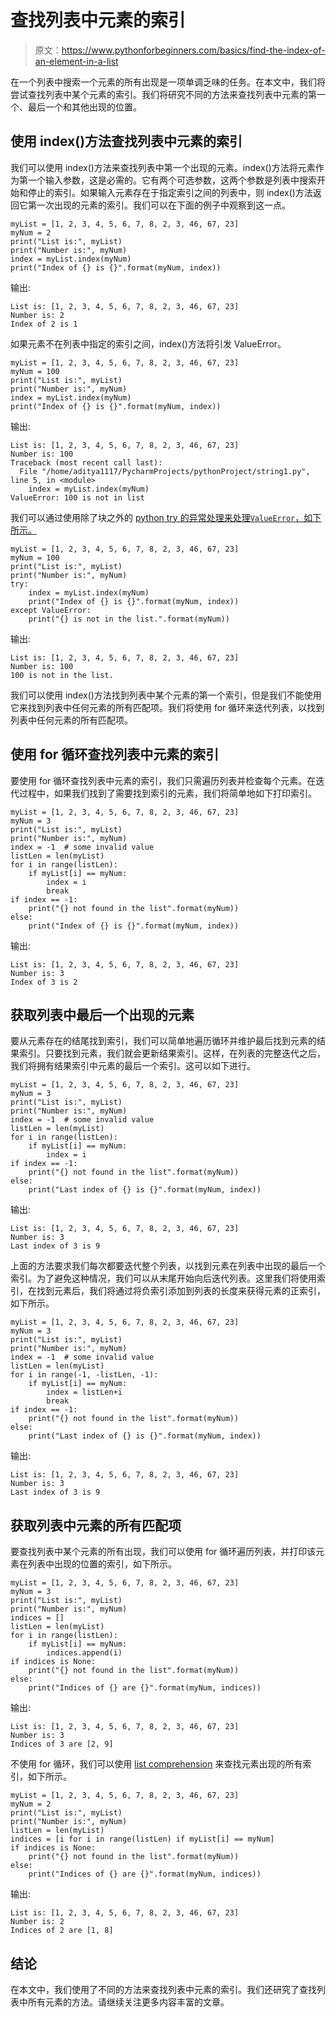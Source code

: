 # 查找列表中元素的索引

> 原文：<https://www.pythonforbeginners.com/basics/find-the-index-of-an-element-in-a-list>

在一个列表中搜索一个元素的所有出现是一项单调乏味的任务。在本文中，我们将尝试查找列表中某个元素的索引。我们将研究不同的方法来查找列表中元素的第一个、最后一个和其他出现的位置。

## 使用 index()方法查找列表中元素的索引

我们可以使用 index()方法来查找列表中第一个出现的元素。index()方法将元素作为第一个输入参数，这是必需的。它有两个可选参数，这两个参数是列表中搜索开始和停止的索引。如果输入元素存在于指定索引之间的列表中，则 index()方法返回它第一次出现的元素的索引。我们可以在下面的例子中观察到这一点。

```
myList = [1, 2, 3, 4, 5, 6, 7, 8, 2, 3, 46, 67, 23]
myNum = 2
print("List is:", myList)
print("Number is:", myNum)
index = myList.index(myNum)
print("Index of {} is {}".format(myNum, index)) 
```

输出:

```
List is: [1, 2, 3, 4, 5, 6, 7, 8, 2, 3, 46, 67, 23]
Number is: 2
Index of 2 is 1
```

如果元素不在列表中指定的索引之间，index()方法将引发 ValueError。

```
myList = [1, 2, 3, 4, 5, 6, 7, 8, 2, 3, 46, 67, 23]
myNum = 100
print("List is:", myList)
print("Number is:", myNum)
index = myList.index(myNum)
print("Index of {} is {}".format(myNum, index)) 
```

输出:

```
List is: [1, 2, 3, 4, 5, 6, 7, 8, 2, 3, 46, 67, 23]
Number is: 100
Traceback (most recent call last):
  File "/home/aditya1117/PycharmProjects/pythonProject/string1.py", line 5, in <module>
    index = myList.index(myNum)
ValueError: 100 is not in list 
```

我们可以通过使用除了块之外的 [python try 的异常处理来处理`ValueError`，如下所示。](https://www.pythonforbeginners.com/error-handling/python-try-and-except)

```
myList = [1, 2, 3, 4, 5, 6, 7, 8, 2, 3, 46, 67, 23]
myNum = 100
print("List is:", myList)
print("Number is:", myNum)
try:
    index = myList.index(myNum)
    print("Index of {} is {}".format(myNum, index))
except ValueError:
    print("{} is not in the list.".format(myNum)) 
```

输出:

```
List is: [1, 2, 3, 4, 5, 6, 7, 8, 2, 3, 46, 67, 23]
Number is: 100
100 is not in the list.
```

我们可以使用 index()方法找到列表中某个元素的第一个索引，但是我们不能使用它来找到列表中任何元素的所有匹配项。我们将使用 for 循环来迭代列表，以找到列表中任何元素的所有匹配项。

## 使用 for 循环查找列表中元素的索引

要使用 for 循环查找列表中元素的索引，我们只需遍历列表并检查每个元素。在迭代过程中，如果我们找到了需要找到索引的元素，我们将简单地如下打印索引。

```
myList = [1, 2, 3, 4, 5, 6, 7, 8, 2, 3, 46, 67, 23]
myNum = 3
print("List is:", myList)
print("Number is:", myNum)
index = -1  # some invalid value
listLen = len(myList)
for i in range(listLen):
    if myList[i] == myNum:
        index = i
        break
if index == -1:
    print("{} not found in the list".format(myNum))
else:
    print("Index of {} is {}".format(myNum, index))
```

输出:

```
List is: [1, 2, 3, 4, 5, 6, 7, 8, 2, 3, 46, 67, 23]
Number is: 3
Index of 3 is 2
```

## 获取列表中最后一个出现的元素

要从元素存在的结尾找到索引，我们可以简单地遍历循环并维护最后找到元素的结果索引。只要找到元素，我们就会更新结果索引。这样，在列表的完整迭代之后，我们将拥有结果索引中元素的最后一个索引。这可以如下进行。

```
myList = [1, 2, 3, 4, 5, 6, 7, 8, 2, 3, 46, 67, 23]
myNum = 3
print("List is:", myList)
print("Number is:", myNum)
index = -1  # some invalid value
listLen = len(myList)
for i in range(listLen):
    if myList[i] == myNum:
        index = i
if index == -1:
    print("{} not found in the list".format(myNum))
else:
    print("Last index of {} is {}".format(myNum, index)) 
```

输出:

```
List is: [1, 2, 3, 4, 5, 6, 7, 8, 2, 3, 46, 67, 23]
Number is: 3
Last index of 3 is 9
```

上面的方法要求我们每次都要迭代整个列表，以找到元素在列表中出现的最后一个索引。为了避免这种情况，我们可以从末尾开始向后迭代列表。这里我们将使用索引，在找到元素后，我们将通过将负索引添加到列表的长度来获得元素的正索引，如下所示。

```
myList = [1, 2, 3, 4, 5, 6, 7, 8, 2, 3, 46, 67, 23]
myNum = 3
print("List is:", myList)
print("Number is:", myNum)
index = -1  # some invalid value
listLen = len(myList)
for i in range(-1, -listLen, -1):
    if myList[i] == myNum:
        index = listLen+i
        break
if index == -1:
    print("{} not found in the list".format(myNum))
else:
    print("Last index of {} is {}".format(myNum, index)) 
```

输出:

```
List is: [1, 2, 3, 4, 5, 6, 7, 8, 2, 3, 46, 67, 23]
Number is: 3
Last index of 3 is 9
```

## 获取列表中元素的所有匹配项

要查找列表中某个元素的所有出现，我们可以使用 for 循环遍历列表，并打印该元素在列表中出现的位置的索引，如下所示。

```
myList = [1, 2, 3, 4, 5, 6, 7, 8, 2, 3, 46, 67, 23]
myNum = 3
print("List is:", myList)
print("Number is:", myNum)
indices = [] 
listLen = len(myList)
for i in range(listLen):
    if myList[i] == myNum:
        indices.append(i)
if indices is None:
    print("{} not found in the list".format(myNum))
else:
    print("Indices of {} are {}".format(myNum, indices)) 
```

输出:

```
List is: [1, 2, 3, 4, 5, 6, 7, 8, 2, 3, 46, 67, 23]
Number is: 3
Indices of 3 are [2, 9]
```

不使用 for 循环，我们可以使用 [list comprehension](https://www.pythonforbeginners.com/basics/list-comprehensions-in-python) 来查找元素出现的所有索引，如下所示。

```
myList = [1, 2, 3, 4, 5, 6, 7, 8, 2, 3, 46, 67, 23]
myNum = 2
print("List is:", myList)
print("Number is:", myNum)
listLen = len(myList)
indices = [i for i in range(listLen) if myList[i] == myNum]
if indices is None:
    print("{} not found in the list".format(myNum))
else:
    print("Indices of {} are {}".format(myNum, indices)) 
```

输出:

```
List is: [1, 2, 3, 4, 5, 6, 7, 8, 2, 3, 46, 67, 23]
Number is: 2
Indices of 2 are [1, 8]
```

## 结论

在本文中，我们使用了不同的方法来查找列表中元素的索引。我们还研究了查找列表中所有元素的方法。请继续关注更多内容丰富的文章。